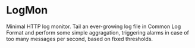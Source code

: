 LogMon
======

Minimal HTTP log monitor. Tail an ever-growing log file in Common Log Format
and perform some simple aggragation, triggering alarms in case of too many
messages per second, based on fixed thresholds.
